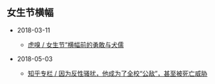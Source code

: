 ## 女生节横幅

* 2018-03-11
    * [虎嗅 / 女生节”横幅前的勇敢与犬儒](https://www.huxiu.com/article/235315.html)

* 2018-05-03 
    * [知乎专栏 / 因为反性骚扰，他成为了全校“公敌”，甚至被死亡威胁](https://zhuanlan.zhihu.com/p/36378297)